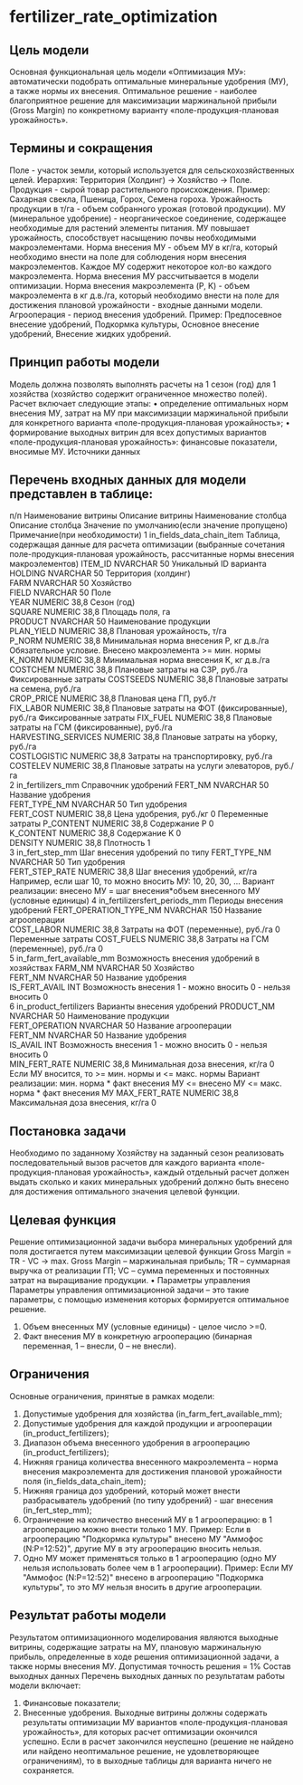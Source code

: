 # fertilizer_rate_optimization
## Цель модели
Основная функциональная цель модели «Оптимизация МУ»: автоматически подобрать оптимальные минеральные удобрения (МУ), а также нормы их внесения. Оптимальное решение - наиболее благоприятное решение для максимизации маржинальной прибыли (Gross Margin) по конкретному варианту «поле-продукция-плановая урожайность».
## Термины и сокращения
Поле - участок земли, который используется для сельскохозяйственных целей. Иерархия: Территория (Холдинг) -> Хозяйство -> Поле.
Продукция - сырой товар растительного происхождения. Пример: Сахарная свекла, Пшеница, Горох, Семена гороха.
Урожайность продукции в т/га - объем собранного урожая (готовой продукции).
МУ (минеральное удобрение) - неорганическое соединение, содержащее необходимые для растений элементы питания. МУ повышает урожайность, способствует насыщению почвы необходимыми макроэлементами.
Норма внесения МУ - объем МУ в кг/га, который необходимо внести на поле для соблюдения норм внесения макроэлементов. Каждое МУ содержит некоторое кол-во каждого макроэлемента. Норма внесения МУ рассчитывается в модели оптимизации. 
Норма внесения макроэлемента (P, K) - объем макроэлемента в кг д.в./га, который необходимо внести на поле для достижения плановой урожайности - входные данными модели.
Агрооперация - период внесения удобрений. Пример: Предпосевное внесение удобрений, Подкормка культуры, Основное внесение удобрений, Внесение жидких удобрений.
## Принцип работы модели
Модель должна позволять выполнять расчеты на 1 сезон (год) для 1 хозяйства (хозяйство содержит ограниченное множество полей).
Расчет включает следующие этапы:
•	определение оптимальных норм внесения МУ, затрат на МУ при максимизации маржинальной прибыли для конкретного варианта «поле-продукция-плановая урожайность»;
•	формирование выходных витрин для всех допустимых вариантов «поле-продукция-плановая урожайность»: финансовые показатели, вносимые МУ.
Источники данных
## Перечень входных данных для модели представлен в таблице:
п/п	Наименование витрины	Описание витрины	Наименование столбца	Описание столбца	Значение по умолчанию(если значение пропущено) Примечание(при необходимости)
1	in_fields_data_chain_item	Таблица, содержащая данные для расчета оптимизации (выбранные сочетания поле-продукция-плановая урожайность, рассчитанные нормы внесения макроэлементов)	ITEM_ID	NVARCHAR	50	Уникальный ID варианта		
			HOLDING	NVARCHAR	50	Территория (холдинг)		
			FARM	NVARCHAR	50	Хозяйство		
			FIELD	NVARCHAR	50	Поле		
			YEAR	NUMERIC	38,8	Сезон (год)		
			SQUARE	NUMERIC	38,8	Площадь поля, га		
			PRODUCT	NVARCHAR	50	Наименование продукции		
			PLAN_YIELD	NUMERIC	38,8	Плановая урожайность, т/га		
			P_NORM	NUMERIC	38,8	Минимальная норма внесения P, кг д.в./га		Обязательное условие. Внесено макроэлемента >= мин. нормы
			K_NORM	NUMERIC	38,8	Минимальная норма внесения K, кг д.в./га		
			COSTCHEM	NUMERIC	38,8	Плановые затраты на СЗР, руб./га		Фиксированные затраты
			COSTSEEDS	NUMERIC	38,8	Плановые затраты на семена, руб./га		
			CROP_PRICE	NUMERIC	38,8	Плановая цена ГП, руб./т		
			FIX_LABOR	NUMERIC	38,8	Плановые затраты на ФОТ (фиксированные), руб./га		Фиксированные затраты
			FIX_FUEL	NUMERIC	38,8	Плановые затраты на ГСМ (фиксированные), руб./га		
			HARVESTING_SERVICES	NUMERIC	38,8	Плановые затраты на уборку, руб./га		
			COSTLOGISTIC	NUMERIC	38,8	Затраты на транспортировку, руб./га		
			COSTELEV	NUMERIC	38,8	Плановые затраты на услуги элеваторов, руб./га		
2	in_fertilizers_mm	Справочник удобрений	FERT_NM	NVARCHAR	50	Название удобрения		
			FERT_TYPE_NM	NVARCHAR	50	Тип удобрения		
			FERT_COST	NUMERIC	38,8	Цена удобрения, руб./кг	0	Переменные затраты
			P_CONTENT	NUMERIC	38,8	Содержание P	0	
			K_CONTENT	NUMERIC	38,8	Содержание K	0	
			DENSITY	NUMERIC	38,8	Плотность	1	
3	in_fert_step_mm	Шаг внесения удобрений по типу	FERT_TYPE_NM	NVARCHAR	50	Тип удобрения		
			FERT_STEP_RATE	NUMERIC	38,8	Шаг внесения удобрений, кг/га		Например, если шаг 10, то можно вносить МУ: 10, 20, 30, ...
Вариант реализации: внесено МУ = шаг внесения*объем внесенного МУ (условные единицы)
4	in_fertilizersfert_periods_mm	Периоды внесения удобрений	FERT_OPERATION_TYPE_NM	NVARCHAR	150	Название агрооперации		
			COST_LABOR	NUMERIC	38,8	Затраты на ФОТ (переменные), руб./га	0	Переменные затраты
			COST_FUELS	NUMERIC	38,8	Затраты на ГСМ (переменные), руб./га	0	
5	in_farm_fert_available_mm	Возможность внесения удобрений в хозяйствах	FARM_NM	NVARCHAR	50	Хозяйство		
			FERT_NM	NVARCHAR	50	Название удобрения		
			IS_FERT_AVAIL	INT		Возможность внесения
1 - можно вносить
0 - нельзя вносить	0	
6	in_product_fertilizers	Варианты внесения удобрений	PRODUCT_NM	NVARCHAR	50	Наименование продукции		
			FERT_OPERATION	NVARCHAR	50	Название агрооперации		
			FERT_NM	NVARCHAR	50	Название удобрения		
			IS_AVAIL	INT		Возможность внесения
1 - можно вносить
0 - нельзя вносить	0	
			MIN_FERT_RATE	NUMERIC	38,8	Минимальная доза внесения, кг/га	0	Если МУ вносится, то >= мин. нормы и <=  макс. нормы
Вариант реализации: мин. норма * факт внесения МУ <= внесено МУ <= макс. норма * факт внесения МУ
			MAX_FERT_RATE	NUMERIC	38,8	Максимальная доза внесения, кг/га	0	
## Постановка задачи 
Необходимо по заданному Хозяйству на заданный сезон реализовать последовательный вызов расчетов для каждого варианта «поле-продукция-плановая урожайность», каждый отдельный расчет должен выдать сколько и каких минеральных удобрений должно быть внесено для достижения оптимального значения целевой функции.
## Целевая функция
Решение оптимизационной задачи выбора минеральных удобрений для поля достигается путем максимизации целевой функции Gross Margin = TR - VC → max.
Gross Margin – маржинальная прибыль;
TR – суммарная выручка от реализации ГП;
VC – сумма переменных и постоянных затрат на выращивание продукции.
•	Параметры управления
Параметры управления оптимизационной задачи – это такие параметры, с помощью изменения которых формируется оптимальное решение.
1.	Объем внесенных МУ (условные единицы) - целое число >=0.
2.	Факт внесения МУ в конкретную агрооперацию (бинарная переменная, 1 – внесли, 0 – не внесли).
##	Ограничения
Основные ограничения, принятые в рамках модели:
1.	Допустимые удобрения для хозяйства (in_farm_fert_available_mm);
2.	Допустимые удобрения для каждой продукции и агрооперации (in_product_fertilizers);
3.	Диапазон объема внесенного удобрения в агрооперацию (in_product_fertilizers);
4.	Нижняя граница количества внесенного макроэлемента – норма внесения макроэлемента для достижения плановой урожайности поля (in_fields_data_chain_item);
5.	Нижняя граница доз удобрений, который может внести разбрасыватель удобрений (по типу удобрений) - шаг внесения (in_fert_step_mm);
6.	Ограничение на количество внесений МУ в 1 агрооперацию: в 1 агрооперацию можно внести только 1 МУ. Пример: Если в агрооперацию "Подкормка культуры" внесено МУ "Аммофос (N:P=12:52)", другие МУ в эту агрооперацию вносить нельзя.
7.	Одно МУ может применяться только в 1 агрооперацию (одно МУ нельзя использовать более чем в 1 агрооперации). Пример: Если МУ "Аммофос (N:P=12:52)" внесено в агрооперацию "Подкормка культуры", то это МУ нельзя вносить в другие агрооперации.
## Результат работы модели
Результатом оптимизационного моделирования являются выходные витрины, содержащие затраты на МУ, плановую маржинальную прибыль, определенные в ходе решения оптимизационной задачи, а также нормы внесения МУ.
Допустимая точность решения = 1%
Состав выходных данных
Перечень выходных данных по результатам работы модели включает:
1.	Финансовые показатели;
2.	Внесенные удобрения.
Выходные витрины должны содержать результаты оптимизации МУ вариантов «поле-продукция-плановая урожайность», для которых расчет оптимизации окончился успешно.
Если в расчет закончился неуспешно (решение не найдено или найдено неоптимальное решение, не удовлетворяющее ограничениям), то в выходные таблицы для варианта ничего не сохраняется.
